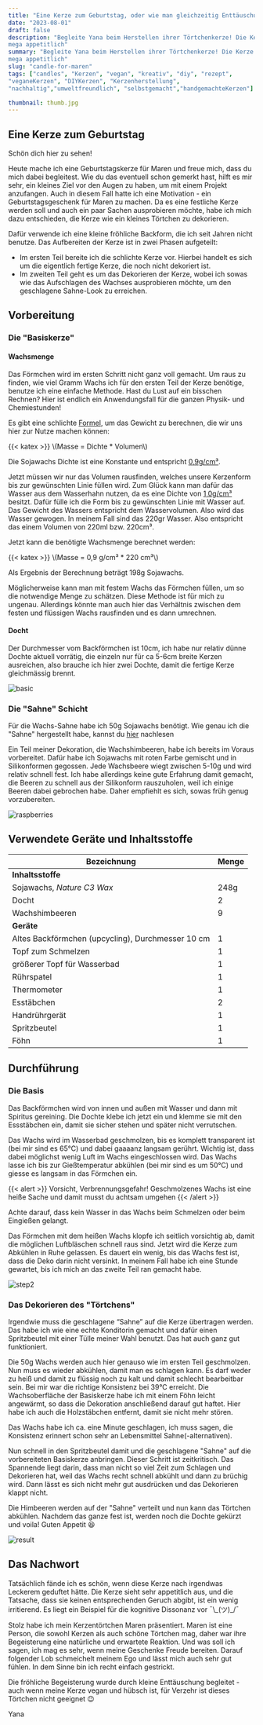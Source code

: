 ```yaml
---
title: "Eine Kerze zum Geburtstag, oder wie man gleichzeitig Enttäuschung und Begeisterung hervorrufen kann"
date: "2023-08-01"
draft: false
description: "Begleite Yana beim Herstellen ihrer Törtchenkerze! Die Kerze ist vegan, umweltfreundlich und
mega appetitlich"
summary: "Begleite Yana beim Herstellen ihrer Törtchenkerze! Die Kerze ist vegan, umweltfreundlich und
mega appetitlich"
slug: "candle-for-maren"
tags: ["candles", "Kerzen", "vegan", "kreativ", "diy", "rezept",
"veganeKerzen", "DIYKerzen", "Kerzenherstellung",
"nachhaltig","umweltfreundlich", "selbstgemacht","handgemachteKerzen"]

thumbnail: thumb.jpg
---
```


## Eine Kerze zum Geburtstag

Schön dich hier zu sehen!

Heute mache ich eine Geburtstagskerze für Maren und freue mich, dass du mich dabei begleitest. Wie du das eventuell
schon gemerkt hast, hilft es mir sehr, ein kleines Ziel vor den Augen zu haben, um mit einem Projekt anzufangen. Auch in
diesem Fall hatte ich eine Motivation - ein Geburtstagsgeschenk für Maren zu machen.
Da es eine festliche Kerze werden soll und auch ein paar Sachen ausprobieren möchte, habe ich mich dazu entschieden, die
Kerze wie ein kleines Törtchen zu dekorieren.

Dafür verwende ich eine kleine fröhliche Backform, die ich seit Jahren nicht benutze. Das Aufbereiten der Kerze ist in
zwei Phasen aufgeteilt:

- Im ersten Teil bereite ich die schlichte Kerze vor. Hierbei handelt es sich um die eigentlich
  fertige Kerze, die noch nicht dekoriert ist.
- Im zweiten Teil geht es um das Dekorieren der Kerze, wobei ich sowas
  wie das Aufschlagen des Wachses ausprobieren möchte, um den geschlagene Sahne-Look zu erreichen.

## Vorbereitung

### Die "Basiskerze"

#### Wachsmenge

Das Förmchen wird im ersten Schritt nicht ganz voll gemacht.
Um raus zu finden, wie viel Gramm Wachs ich für den ersten Teil der Kerze benötige, benutze ich eine einfache Methode.
Hast du Lust auf ein bisschen Rechnen? Hier ist endlich ein Anwendungsfall für die ganzen Physik- und Chemiestunden!

Es gibt eine schlichte [Formel](https://de.wikipedia.org/wiki/Dichte), um das Gewicht zu berechnen, die wir uns hier
zur Nutze machen können:

{{< katex >}}
\\(Masse = Dichte * Volumen\\)

Die Sojawachs Dichte ist eine Konstante und entspricht [0,9g/cm³](https://de.wikibrief.org/wiki/Soy_candle).

Jetzt müssen wir nur das Volumen rausfinden, welches unsere Kerzenform bis zur gewünschten Linie füllen wird. Zum
Glück kann man dafür das Wasser aus dem Wasserhahn nutzen, da es eine Dichte von
[1,0g/cm³](https://www.chemie.de/lexikon/Eigenschaften_des_Wassers.html#:~:text=Vollkommen%20reines%20Wasser%20besitzt%20eine,(siehe%20Dichte%20und%20Dichteanomalie).)
besitzt. Dafür fülle ich die Form bis zu gewünschten Linie mit Wasser auf. Das Gewicht des Wassers entspricht dem
Wasservolumen. Also wird das Wasser gewogen. In meinem Fall sind das 220gr
Wasser. Also entspricht das einem Volumen von 220ml bzw. 220cm³.

Jetzt kann die benötigte Wachsmenge berechnet werden:

{{< katex >}}
\\(Masse = 0,9 g/cm³ * 220 cm³\\)

Als Ergebnis der Berechnung beträgt 198g Sojawachs.

Möglicherweise kann man mit festem Wachs das Förmchen füllen, um so die notwendige Menge zu schätzen. Diese Methode
ist für mich zu ungenau. Allerdings könnte man auch hier das Verhältnis zwischen dem festen und flüssigen Wachs
rausfinden und es dann umrechnen.

#### Docht

Der Durchmesser vom Backförmchen ist 10cm, ich habe nur relativ dünne Dochte aktuell vorrätig, die einzeln nur für ca
5-6cm breite Kerzen ausreichen, also brauche ich hier zwei Dochte, damit die fertige Kerze gleichmässig brennt.

<div class="image-container">

![basic](basic.jpg)

</div>

### Die "Sahne" Schicht

Für die Wachs-Sahne habe ich 50g Sojawachs benötigt. Wie genau ich die "Sahne" hergestellt habe, kannst du
[hier](#das-dekorieren-des-törtchens)
nachlesen

Ein Teil meiner Dekoration, die Wachshimbeeren, habe ich bereits im Voraus vorbereitet. Dafür habe ich Sojawachs mit
roten Farbe gemischt und in Silikonformen gegossen.
Jede Wachsbeere wiegt zwischen 5-10g und wird relativ schnell fest. Ich habe allerdings keine gute Erfahrung damit
gemacht, die Beeren zu schnell aus der Silikonform rauszuholen, weil ich einige Beeren dabei gebrochen habe.
Daher empfiehlt es sich, sowas früh genug vorzubereiten.

<div class="image-container">

![raspberries](raspberries.jpg)

</div>

## Verwendete Geräte und Inhaltsstoffe

| Bezeichnung                                       | Menge |
|---------------------------------------------------|-------|
| **Inhaltsstoffe**                                 |
| Sojawachs, _Nature C3 Wax_                        | 248g  |                  
| Docht                                             | 2     |                  
| Wachshimbeeren                                    | 9     |     
| **Geräte**                                        |
| Altes Backförmchen (upcycling), Durchmesser 10 cm | 1     |                  
| Topf zum Schmelzen                                | 1     |                  
| größerer Topf für Wasserbad                       | 1     |                  
| Rührspatel                                        | 1     |                  
| Thermometer                                       | 1     |                  
| Esstäbchen                                        | 2     |                  
| Handrührgerät                                     | 1     |
| Spritzbeutel                                      | 1     |
| Föhn                                              | 1     |

## Durchführung

### Die Basis

Das Backförmchen wird von innen und außen mit Wasser und dann mit Spiritus gereining. Die Dochte klebe ich jetzt ein und
klemme sie mit den Essstäbchen ein, damit sie sicher stehen und später nicht verrutschen.

Das Wachs wird im Wasserbad geschmolzen, bis es komplett transparent ist (bei mir sind es 65°C) und dabei gaaaanz
langsam gerührt. Wichtig ist, dass dabei möglichst wenig Luft im Wachs eingeschlossen
wird. Das Wachs lasse ich bis zur Gießtemperatur abkühlen (bei mir sind es um 50°C) und giesse es langsam in das
Förmchen ein.

{{< alert >}}
Vorsicht, Verbrennungsgefahr! Geschmolzenes Wachs ist eine heiße Sache und damit
musst du achtsam umgehen
{{< /alert >}}

Achte darauf, dass kein Wasser in das Wachs beim Schmelzen oder beim Eingießen gelangt.

Das Förmchen mit dem heißen Wachs klopfe ich seitlich vorsichtig ab, damit die möglichen Luftbläschen schnell raus
sind. Jetzt wird die Kerze zum Abkühlen in Ruhe gelassen. Es dauert ein wenig, bis das Wachs fest ist, dass die Deko
darin nicht versinkt. In meinem Fall habe ich eine Stunde gewartet, bis ich mich an das zweite Teil ran gemacht habe.

<div class="image-container">

![step2](step2.jpg)

</div>

### Das Dekorieren des "Törtchens"

Irgendwie muss die geschlagene “Sahne” auf die Kerze übertragen werden. Das habe ich wie eine echte Konditorin gemacht
und dafür einen Spritzbeutel mit einer Tülle meiner Wahl benutzt. Das hat auch ganz gut funktioniert.

Die 50g Wachs werden auch hier genauso wie im ersten Teil geschmolzen. Nun muss es wieder abkühlen, damit man es
schlagen kann. Es darf weder zu heiß und damit
zu flüssig noch zu kalt und damit schlecht bearbeitbar sein. Bei mir war die richtige Konsistenz bei 39°C erreicht.
Die Wachsoberfläche der Basiskerze habe ich mit einem Föhn leicht angewärmt, so dass die Dekoration anschließend darauf
gut haftet. Hier habe ich auch die Holzstäbchen entfernt, damit sie nicht mehr stören.

Das Wachs habe ich ca. eine Minute geschlagen, ich muss sagen, die Konsistenz erinnert schon sehr an Lebensmittel
Sahne(-alternativen).

Nun schnell in den Spritzbeutel damit und die geschlagene "Sahne" auf die
vorbereiteten Basiskerze anbringen. Dieser Schritt ist zeitkritisch. Das Spannende liegt darin, dass man
nicht so viel Zeit zum Schlagen und
Dekorieren hat, weil das Wachs recht schnell abkühlt und dann zu brüchig wird. Dann lässt es sich nicht mehr gut
ausdrücken und das Dekorieren klappt nicht.

Die Himbeeren werden auf der "Sahne" verteilt und nun kann das Törtchen abkühlen. Nachdem das ganze fest ist, werden
noch
die Dochte gekürzt und voila! Guten Appetit 😆

<div class="image-container">

![result](result.jpg)

</div>

## Das Nachwort

Tatsächlich fände ich es schön, wenn diese Kerze nach irgendwas Leckerem geduftet hätte.
Die Kerze sieht sehr appetitlich aus, und die Tatsache, dass sie keinen entsprechenden Geruch abgibt,
ist ein wenig irritierend. Es liegt ein Beispiel für die kognitive Dissonanz vor ¯\\\_(ツ)_/¯

Stolz habe ich mein Kerzentörtchen Maren präsentiert. Maren ist eine Person, die sowohl Kerzen als auch schöne Törtchen
mag, daher war ihre Begeisterung eine natürliche und erwartete Reaktion. Und was soll ich sagen, ich mag es sehr, wenn
meine Geschenke Freude bereiten. Darauf folgender Lob schmeichelt meinem Ego und lässt mich auch sehr gut
fühlen. In dem Sinne bin ich recht einfach gestrickt.

Die fröhliche Begeisterung wurde durch kleine Enttäuschung begleitet - auch wenn meine Kerze vegan und hübsch ist,
für Verzehr ist dieses Törtchen nicht geeignet 😉



<div class="text-signature-yana">
Yana
</div>
